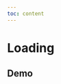 ```yaml
---
toc: content
---
```


# Loading

## Demo

<code src='./demos/base.tsx' title='基础使用' description='还没开发完啊，只是个简陋的demo'></code>
<code src='./demos/svg1.tsx' title='菱形loading' description='还没开发完啊，只是个简陋的demo'></code>
